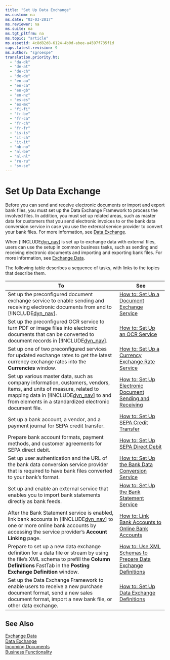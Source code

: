 ```yaml
---
title: "Set Up Data Exchange"
ms.custom: na
ms.date: "03-03-2017"
ms.reviewer: na
ms.suite: na
ms.tgt_pltfrm: na
ms.topic: "article"
ms.assetid: 4c8d82d8-6124-4b0d-abee-a4597f735f1d
caps.latest.revision: 9
ms.author: "sgroespe"
translation.priority.ht: 
  - "da-dk"
  - "de-at"
  - "de-ch"
  - "de-de"
  - "en-au"
  - "en-ca"
  - "en-gb"
  - "en-nz"
  - "es-es"
  - "es-mx"
  - "fi-fi"
  - "fr-be"
  - "fr-ca"
  - "fr-ch"
  - "fr-fr"
  - "is-is"
  - "it-ch"
  - "it-it"
  - "nb-no"
  - "nl-be"
  - "nl-nl"
  - "ru-ru"
  - "sv-se"
---
```

# Set Up Data Exchange
Before you can send and receive electronic documents or import and export bank files, you must set up the Data Exchange Framework to process the involved files. In addition, you must set up related areas, such as master data for customers that you send electronic invoices to or the bank data conversion service in case you use the external service provider to convert your bank files. For more information, see [Data Exchange](../../BusinessFunctionality/DataExchange/data-exchange.md).  
  
 When [!INCLUDE[dyn_nav](../../ApplicationDesign/includes/dyn_nav_md.md)] is set up to exchange data with external files, users can use the setup in common business tasks, such as sending and receiving electronic documents and importing and exporting bank files. For more information, see [Exchange Data](../../BusinessFunctionality/DataExchange/exchange-data.md).  
  
 The following table describes a sequence of tasks, with links to the topics that describe them.  
  
|**To**|**See**|  
|------------|-------------|  
|Set up the preconfigured document exchange service to enable sending and receiving electronic documents from and to [!INCLUDE[dyn_nav](../../ApplicationDesign/includes/dyn_nav_md.md)].|[How to: Set Up a Document Exchange Service](../../BusinessFunctionality/DataExchange/how-to-set-up-a-document-exchange-service.md)|  
|Set up the preconfigured OCR service to turn PDF or image files into electronic documents that can be converted to document records in [!INCLUDE[dyn_nav](../../ApplicationDesign/includes/dyn_nav_md.md)].|[How to: Set Up an OCR Service](../../BusinessFunctionality/DataExchange/how-to-set-up-an-ocr-service.md)|  
|Set up one of two preconfigured services for updated exchange rates to get the latest currency exchange rates into the **Currencies** window.|[How to: Set Up a Currency Exchange Rate Service](../../BusinessFunctionality/DataExchange/how-to-set-up-a-currency-exchange-rate-service.md)|  
|Set up various master data, such as company information, customers, vendors, items, and units of measure, related to mapping data in [!INCLUDE[dyn_nav](../../ApplicationDesign/includes/dyn_nav_md.md)] to and from elements in a standardized electronic document file.|[How to: Set Up Electronic Document Sending and Receiving](../../BusinessFunctionality/DataExchange/how-to-set-up-electronic-document-sending-and-receiving.md)|  
|Set up a bank account, a vendor, and a payment journal for SEPA credit transfer.|[How to: Set Up SEPA Credit Transfer](../../BusinessFunctionality/DataExchange/how-to-set-up-sepa-credit-transfer.md)|  
|Prepare bank account formats, payment methods, and customer agreements for SEPA direct debit.|[How to: Set Up SEPA Direct Debit](../../BusinessFunctionality/DataExchange/how-to-set-up-sepa-direct-debit.md)|  
|Set up user authentication and the URL of the bank data conversion service provider that is required to have bank files converted to your bank’s format.|[How to: Set Up the Bank Data Conversion Service](../../BusinessFunctionality/DataExchange/how-to-set-up-the-bank-data-conversion-service.md)|  
|Set up and enable an external service that enables you to import bank statements directly as bank feeds.|[How to: Set Up the Bank Statement Service](../../Finance/how-to-set-up-the-bank-statement-service.md)|  
|After the Bank Statement service is enabled, link bank accounts in [!INCLUDE[dyn_nav](../../ApplicationDesign/includes/dyn_nav_md.md)] to one or more online bank accounts by accessing the service provider’s **Account Linking** page.|[How to: Link Bank Accounts to Online Bank Accounts](../../Finance/how-to-link-bank-accounts-to-online-bank-accounts.md)|  
|Prepare to set up a new data exchange definition for a data file or stream by using the file’s XML schema to prefill the **Column Definitions** FastTab in the **Posting Exchange Definition** window.|[How to: Use XML Schemas to Prepare Data Exchange Definitions](../../BusinessFunctionality/DataExchange/how-to-use-xml-schemas-to-prepare-data-exchange-definitions.md)|  
|Set up the Data Exchange Framework to enable users to receive a new purchase document format, send a new sales document format, import a new bank file, or other data exchange.|[How to: Set Up Data Exchange Definitions](../../BusinessFunctionality/DataExchange/how-to-set-up-data-exchange-definitions.md)|  
  
## See Also  
 [Exchange Data](../../BusinessFunctionality/DataExchange/exchange-data.md)   
 [Data Exchange](../../BusinessFunctionality/DataExchange/data-exchange.md)   
 [Incoming Documents](../../BusinessFunctionality/IncomingDocuments/incoming-documents.md)   
 [Business Functionality](../Topic/Business%20Functionality.md)